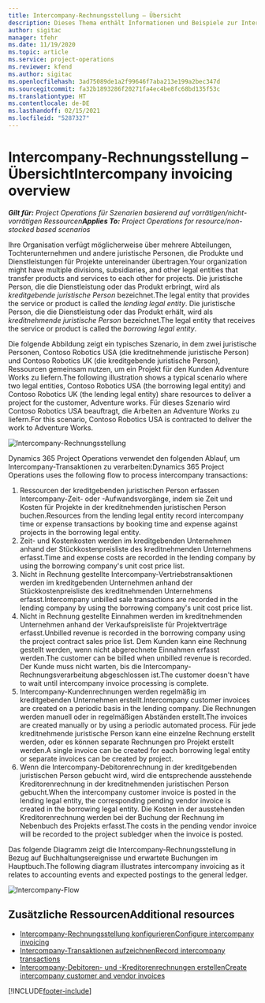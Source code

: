 ```yaml
---
title: Intercompany-Rechnungsstellung – Übersicht
description: Dieses Thema enthält Informationen und Beispiele zur Intercompany-Rechnungsstellung für Projekte.
author: sigitac
manager: tfehr
ms.date: 11/19/2020
ms.topic: article
ms.service: project-operations
ms.reviewer: kfend
ms.author: sigitac
ms.openlocfilehash: 3ad75089de1a2f99646f7aba213e199a2bec347d
ms.sourcegitcommit: fa32b1893286f20271fa4ec4be8fc68bd135f53c
ms.translationtype: HT
ms.contentlocale: de-DE
ms.lasthandoff: 02/15/2021
ms.locfileid: "5287327"
---
```

# <a name="intercompany-invoicing-overview"></a><span data-ttu-id="de7c2-103">Intercompany-Rechnungsstellung – Übersicht</span><span class="sxs-lookup"><span data-stu-id="de7c2-103">Intercompany invoicing overview</span></span>

<span data-ttu-id="de7c2-104">_**Gilt für:** Project Operations für Szenarien basierend auf vorrätigen/nicht-vorrätigen Ressourcen_</span><span class="sxs-lookup"><span data-stu-id="de7c2-104">_**Applies To:** Project Operations for resource/non-stocked based scenarios_</span></span>

<span data-ttu-id="de7c2-105">Ihre Organisation verfügt möglicherweise über mehrere Abteilungen, Tochterunternehmen und andere juristische Personen, die Produkte und Dienstleistungen für Projekte untereinander übertragen.</span><span class="sxs-lookup"><span data-stu-id="de7c2-105">Your organization might have multiple divisions, subsidiaries, and other legal entities that transfer products and services to each other for projects.</span></span> <span data-ttu-id="de7c2-106">Die juristische Person, die die Dienstleistung oder das Produkt erbringt, wird als *kreditgebende juristische Person* bezeichnet.</span><span class="sxs-lookup"><span data-stu-id="de7c2-106">The legal entity that provides the service or product is called the *lending legal entity*.</span></span> <span data-ttu-id="de7c2-107">Die juristische Person, die die Dienstleistung oder das Produkt erhält, wird als *kreditnehmende juristische Person* bezeichnet.</span><span class="sxs-lookup"><span data-stu-id="de7c2-107">The legal entity that receives the service or product is called the *borrowing legal entity*.</span></span>

<span data-ttu-id="de7c2-108">Die folgende Abbildung zeigt ein typisches Szenario, in dem zwei juristische Personen, Contoso Robotics USA (die kreditnehmende juristische Person) und Contoso Robotics UK (die kreditgebende juristische Person), Ressourcen gemeinsam nutzen, um ein Projekt für den Kunden Adventure Works zu liefern.</span><span class="sxs-lookup"><span data-stu-id="de7c2-108">The following illustration shows a typical scenario where two legal entities, Contoso Robotics USA (the borrowing legal entity) and Contoso Robotics UK (the lending legal entity) share resources to deliver a project for the customer, Adventure works.</span></span> <span data-ttu-id="de7c2-109">Für dieses Szenario wird Contoso Robotics USA beauftragt, die Arbeiten an Adventure Works zu liefern.</span><span class="sxs-lookup"><span data-stu-id="de7c2-109">For this scenario, Contoso Robotics USA is contracted to deliver the work to Adventure Works.</span></span>

![Intercompany-Rechnungsstellung](./media/IntercompanyScenario.png) 

<span data-ttu-id="de7c2-111">Dynamics 365 Project Operations verwendet den folgenden Ablauf, um Intercompany-Transaktionen zu verarbeiten:</span><span class="sxs-lookup"><span data-stu-id="de7c2-111">Dynamics 365 Project Operations uses the following flow to process intercompany transactions:</span></span>

1. <span data-ttu-id="de7c2-112">Ressourcen der kreditgebenden juristischen Person erfassen Intercompany-Zeit- oder -Aufwandsvorgänge, indem sie Zeit und Kosten für Projekte in der kreditnehmenden juristischen Person buchen.</span><span class="sxs-lookup"><span data-stu-id="de7c2-112">Resources from the lending legal entity record intercompany time or expense transactions by booking time and expense against projects in the borrowing legal entity.</span></span>
2. <span data-ttu-id="de7c2-113">Zeit- und Kostenkosten werden im kreditgebenden Unternehmen anhand der Stückkostenpreisliste des kreditnehmenden Unternehmens erfasst.</span><span class="sxs-lookup"><span data-stu-id="de7c2-113">Time and expense costs are recorded in the lending company by using the borrowing company's unit cost price list.</span></span>
3. <span data-ttu-id="de7c2-114">Nicht in Rechnung gestellte Intercompany-Vertriebstransaktionen werden im kreditgebenden Unternehmen anhand der Stückkostenpreisliste des kreditnehmenden Unternehmens erfasst.</span><span class="sxs-lookup"><span data-stu-id="de7c2-114">Intercompany unbilled sale transactions are recorded in the lending company by using the borrowing company's unit cost price list.</span></span>
4. <span data-ttu-id="de7c2-115">Nicht in Rechnung gestellte Einnahmen werden im kreditnehmenden Unternehmen anhand der Verkaufspreisliste für Projektverträge erfasst.</span><span class="sxs-lookup"><span data-stu-id="de7c2-115">Unbilled revenue is recorded in the borrowing company using the project contract sales price list.</span></span> <span data-ttu-id="de7c2-116">Dem Kunden kann eine Rechnung gestellt werden, wenn nicht abgerechnete Einnahmen erfasst werden.</span><span class="sxs-lookup"><span data-stu-id="de7c2-116">The customer can be billed when unbilled revenue is recorded.</span></span> <span data-ttu-id="de7c2-117">Der Kunde muss nicht warten, bis die Intercompany-Rechnungsverarbeitung abgeschlossen ist.</span><span class="sxs-lookup"><span data-stu-id="de7c2-117">The customer doesn't have to wait until intercompany invoice processing is complete.</span></span>
5. <span data-ttu-id="de7c2-118">Intercompany-Kundenrechnungen werden regelmäßig im kreditgebenden Unternehmen erstellt.</span><span class="sxs-lookup"><span data-stu-id="de7c2-118">Intercompany customer invoices are created on a periodic basis in the lending company.</span></span> <span data-ttu-id="de7c2-119">Die Rechnungen werden manuell oder in regelmäßigen Abständen erstellt.</span><span class="sxs-lookup"><span data-stu-id="de7c2-119">The invoices are created manually or by using a periodic automated process.</span></span> <span data-ttu-id="de7c2-120">Für jede kreditnehmende juristische Person kann eine einzelne Rechnung erstellt werden, oder es können separate Rechnungen pro Projekt erstellt werden.</span><span class="sxs-lookup"><span data-stu-id="de7c2-120">A single invoice can be created for each borrowing legal entity or separate invoices can be created by project.</span></span>
6. <span data-ttu-id="de7c2-121">Wenn die Intercompany-Debitorenrechnung in der kreditgebenden juristischen Person gebucht wird, wird die entsprechende ausstehende Kreditorenrechnung in der kreditnehmenden juristischen Person gebucht.</span><span class="sxs-lookup"><span data-stu-id="de7c2-121">When the intercompany customer invoice is posted in the lending legal entity, the corresponding pending vendor invoice is created in the borrowing legal entity.</span></span> <span data-ttu-id="de7c2-122">Die Kosten in der ausstehenden Kreditorenrechnung werden bei der Buchung der Rechnung im Nebenbuch des Projekts erfasst.</span><span class="sxs-lookup"><span data-stu-id="de7c2-122">The costs in the pending vendor invoice will be recorded to the project subledger when the invoice is posted.</span></span>

<span data-ttu-id="de7c2-123">Das folgende Diagramm zeigt die Intercompany-Rechnungsstellung in Bezug auf Buchhaltungsereignisse und erwartete Buchungen im Hauptbuch.</span><span class="sxs-lookup"><span data-stu-id="de7c2-123">The following diagram illustrates intercompany invoicing as it relates to accounting events and expected postings to the general ledger.</span></span>

![Intercompany-Flow](./media/IntercompanyFlow.png)

## <a name="additional-resources"></a><span data-ttu-id="de7c2-125">Zusätzliche Ressourcen</span><span class="sxs-lookup"><span data-stu-id="de7c2-125">Additional resources</span></span>

- [<span data-ttu-id="de7c2-126">Intercompany-Rechnungsstellung konfigurieren</span><span class="sxs-lookup"><span data-stu-id="de7c2-126">Configure intercompany invoicing</span></span>](configure-intercompany-invoicing.md)
- [<span data-ttu-id="de7c2-127">Intercompany-Transaktionen aufzeichnen</span><span class="sxs-lookup"><span data-stu-id="de7c2-127">Record intercompany transactions</span></span>](create-intercompany-transactions.md)
- [<span data-ttu-id="de7c2-128">Intercompany-Debitoren- und -Kreditorenrechnungen erstellen</span><span class="sxs-lookup"><span data-stu-id="de7c2-128">Create intercompany customer and vendor invoices</span></span>](create-intercompany-customer-vendor-invoices.md)


[!INCLUDE[footer-include](../includes/footer-banner.md)]